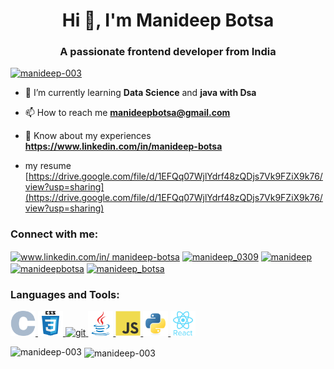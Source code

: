 <h1 align="center">Hi 👋, I'm Manideep Botsa</h1>
<h3 align="center">A passionate frontend developer from India</h3>

<p align="left"> <a href="https://github.com/ryo-ma/github-profile-trophy"><img src="https://github-profile-trophy.vercel.app/?username=manideep-003" alt="manideep-003" /></a> </p>

- 🌱 I’m currently learning **Data Science** and **java with Dsa**

- 📫 How to reach me **manideepbotsa@gmail.com**           
- 📄 Know about my experiences **https://www.linkedin.com/in/manideep-botsa**  
-  my resume [https://drive.google.com/file/d/1EFQq07WjlYdrf48zQDjs7Vk9FZiX9k76/view?usp=sharing](https://drive.google.com/file/d/1EFQq07WjlYdrf48zQDjs7Vk9FZiX9k76/view?usp=sharing)

<h3 align="left">Connect with me:</h3>
<p align="left">
<a href="https://linkedin.com/in/www.linkedin.com/in/ manideep-botsa" target="blank"><img align="center" src="https://raw.githubusercontent.com/rahuldkjain/github-profile-readme-generator/master/src/images/icons/Social/linked-in-alt.svg" alt="www.linkedin.com/in/ manideep-botsa" height="30" width="40" /></a>
<a href="https://kaggle.com/manideep_0309" target="blank"><img align="center" src="https://raw.githubusercontent.com/rahuldkjain/github-profile-readme-generator/master/src/images/icons/Social/kaggle.svg" alt="manideep_0309" height="30" width="40" /></a>
<a href="https://www.hackerrank.com/manideep" target="blank"><img align="center" src="https://raw.githubusercontent.com/rahuldkjain/github-profile-readme-generator/master/src/images/icons/Social/hackerrank.svg" alt="manideep" height="30" width="40" /></a>
<a href="https://codeforces.com/profile/manideepbotsa" target="blank"><img align="center" src="https://raw.githubusercontent.com/rahuldkjain/github-profile-readme-generator/master/src/images/icons/Social/codeforces.svg" alt="manideepbotsa" height="30" width="40" /></a>
<a href="https://www.leetcode.com/manideep_botsa" target="blank"><img align="center" src="https://raw.githubusercontent.com/rahuldkjain/github-profile-readme-generator/master/src/images/icons/Social/leet-code.svg" alt="manideep_botsa" height="30" width="40" /></a>
</p>

<h3 align="left">Languages and Tools:</h3>
<p align="left"> <a href="https://www.cprogramming.com/" target="_blank" rel="noreferrer"> <img src="https://raw.githubusercontent.com/devicons/devicon/master/icons/c/c-original.svg" alt="c" width="40" height="40"/> </a> <a href="https://www.w3schools.com/css/" target="_blank" rel="noreferrer"> <img src="https://raw.githubusercontent.com/devicons/devicon/master/icons/css3/css3-original-wordmark.svg" alt="css3" width="40" height="40"/> </a> <a href="https://git-scm.com/" target="_blank" rel="noreferrer"> <img src="https://www.vectorlogo.zone/logos/git-scm/git-scm-icon.svg" alt="git" width="40" height="40"/> </a> <a href="https://www.java.com" target="_blank" rel="noreferrer"> <img src="https://raw.githubusercontent.com/devicons/devicon/master/icons/java/java-original.svg" alt="java" width="40" height="40"/> </a> <a href="https://developer.mozilla.org/en-US/docs/Web/JavaScript" target="_blank" rel="noreferrer"> <img src="https://raw.githubusercontent.com/devicons/devicon/master/icons/javascript/javascript-original.svg" alt="javascript" width="40" height="40"/> </a> <a href="https://www.python.org" target="_blank" rel="noreferrer"> <img src="https://raw.githubusercontent.com/devicons/devicon/master/icons/python/python-original.svg" alt="python" width="40" height="40"/> </a> <a href="https://reactjs.org/" target="_blank" rel="noreferrer"> <img src="https://raw.githubusercontent.com/devicons/devicon/master/icons/react/react-original-wordmark.svg" alt="react" width="40" height="40"/> </a> </p>

<p><img align="left" src="https://github-readme-stats.vercel.app/api/top-langs?username=manideep-003&show_icons=true&locale=en&layout=compact" alt="manideep-003" /></p>

<p>&nbsp;<img align="center" src="https://github-readme-stats.vercel.app/api?username=manideep-003&show_icons=true&locale=en" alt="manideep-003" /></p>


